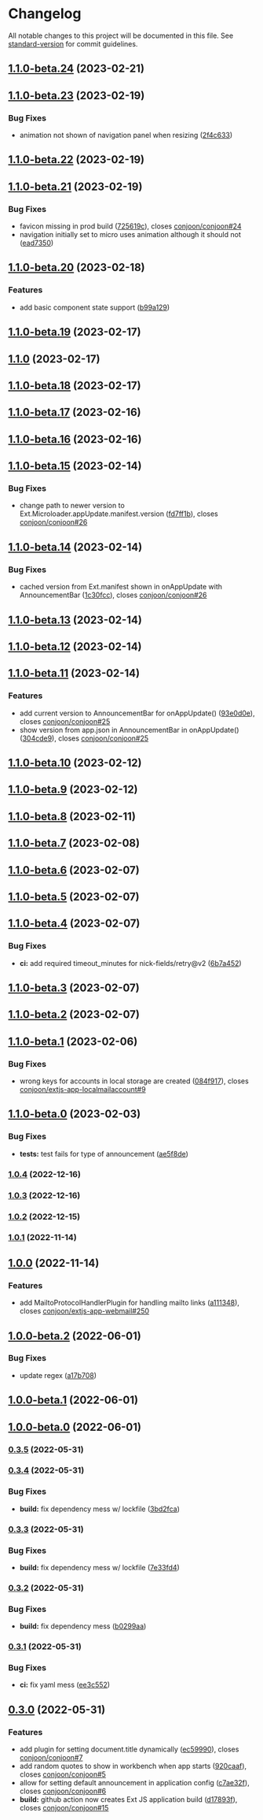 # Changelog

All notable changes to this project will be documented in this file. See [standard-version](https://github.com/conventional-changelog/standard-version) for commit guidelines.

## [1.1.0-beta.24](https://github.com/conjoon/conjoon/compare/v1.1.0-beta.23...v1.1.0-beta.24) (2023-02-21)

## [1.1.0-beta.23](https://github.com/conjoon/conjoon/compare/v1.1.0-beta.22...v1.1.0-beta.23) (2023-02-19)


### Bug Fixes

* animation not shown of navigation panel when resizing ([2f4c633](https://github.com/conjoon/conjoon/commit/2f4c633a2996816baf4299e48d37159ca574dc6c))

## [1.1.0-beta.22](https://github.com/conjoon/conjoon/compare/v1.1.0-beta.21...v1.1.0-beta.22) (2023-02-19)

## [1.1.0-beta.21](https://github.com/conjoon/conjoon/compare/v1.1.0-beta.20...v1.1.0-beta.21) (2023-02-19)


### Bug Fixes

* favicon missing in prod build ([725619c](https://github.com/conjoon/conjoon/commit/725619ce8ee49269fa2e2780489a6cb9df1d4830)), closes [conjoon/conjoon#24](https://github.com/conjoon/conjoon/issues/24)
* navigation initially set to micro uses animation although it should not ([ead7350](https://github.com/conjoon/conjoon/commit/ead7350f4a90e529efc3b67fc52bbbbd04b4a23b))

## [1.1.0-beta.20](https://github.com/conjoon/conjoon/compare/v1.1.0-beta.19...v1.1.0-beta.20) (2023-02-18)


### Features

* add basic component state support ([b99a129](https://github.com/conjoon/conjoon/commit/b99a1295d964ff53465a4c33c633533bf50daba5))

## [1.1.0-beta.19](https://github.com/conjoon/conjoon/compare/v1.1.0-beta.18...v1.1.0-beta.19) (2023-02-17)

## [1.1.0](https://github.com/conjoon/conjoon/compare/v1.1.0-beta.18...v1.1.0) (2023-02-17)

## [1.1.0-beta.18](https://github.com/conjoon/conjoon/compare/v1.1.0-beta.17...v1.1.0-beta.18) (2023-02-17)

## [1.1.0-beta.17](https://github.com/conjoon/conjoon/compare/v1.1.0-beta.16...v1.1.0-beta.17) (2023-02-16)

## [1.1.0-beta.16](https://github.com/conjoon/conjoon/compare/v1.1.0-beta.15...v1.1.0-beta.16) (2023-02-16)

## [1.1.0-beta.15](https://github.com/conjoon/conjoon/compare/v1.1.0-beta.14...v1.1.0-beta.15) (2023-02-14)


### Bug Fixes

* change path to newer version to Ext.Microloader.appUpdate.manifest.version ([fd7ff1b](https://github.com/conjoon/conjoon/commit/fd7ff1b9d61299535ff14f1b01307fd22c63d20e)), closes [conjoon/conjoon#26](https://github.com/conjoon/conjoon/issues/26)

## [1.1.0-beta.14](https://github.com/conjoon/conjoon/compare/v1.1.0-beta.13...v1.1.0-beta.14) (2023-02-14)


### Bug Fixes

* cached version from Ext.manifest shown in onAppUpdate with AnnouncementBar ([1c30fcc](https://github.com/conjoon/conjoon/commit/1c30fcc5437994648dd9ad95e5d80c078779bdcd)), closes [conjoon/conjoon#26](https://github.com/conjoon/conjoon/issues/26)

## [1.1.0-beta.13](https://github.com/conjoon/conjoon/compare/v1.1.0-beta.12...v1.1.0-beta.13) (2023-02-14)

## [1.1.0-beta.12](https://github.com/conjoon/conjoon/compare/v1.1.0-beta.11...v1.1.0-beta.12) (2023-02-14)

## [1.1.0-beta.11](https://github.com/conjoon/conjoon/compare/v1.1.0-beta.10...v1.1.0-beta.11) (2023-02-14)


### Features

* add current version to AnnouncementBar for onAppUpdate() ([93e0d0e](https://github.com/conjoon/conjoon/commit/93e0d0e31ae6a3d6d3d573e2e4cc56da538d0f9c)), closes [conjoon/conjoon#25](https://github.com/conjoon/conjoon/issues/25)
* show version from app.json in AnnouncementBar in onAppUpdate() ([304cde9](https://github.com/conjoon/conjoon/commit/304cde966f4fcb78ec84f14f0a85762b71722ac1)), closes [conjoon/conjoon#25](https://github.com/conjoon/conjoon/issues/25)

## [1.1.0-beta.10](https://github.com/conjoon/conjoon/compare/v1.1.0-beta.9...v1.1.0-beta.10) (2023-02-12)

## [1.1.0-beta.9](https://github.com/conjoon/conjoon/compare/v1.1.0-beta.8...v1.1.0-beta.9) (2023-02-12)

## [1.1.0-beta.8](https://github.com/conjoon/conjoon/compare/v1.1.0-beta.7...v1.1.0-beta.8) (2023-02-11)

## [1.1.0-beta.7](https://github.com/conjoon/conjoon/compare/v1.1.0-beta.6...v1.1.0-beta.7) (2023-02-08)

## [1.1.0-beta.6](https://github.com/conjoon/conjoon/compare/v1.1.0-beta.5...v1.1.0-beta.6) (2023-02-07)

## [1.1.0-beta.5](https://github.com/conjoon/conjoon/compare/v1.1.0-beta.4...v1.1.0-beta.5) (2023-02-07)

## [1.1.0-beta.4](https://github.com/conjoon/conjoon/compare/v1.1.0-beta.3...v1.1.0-beta.4) (2023-02-07)


### Bug Fixes

* **ci:** add required timeout_minutes for nick-fields/retry@v2 ([6b7a452](https://github.com/conjoon/conjoon/commit/6b7a4524553c3c3eeccd8314ffe107b24839867b))

## [1.1.0-beta.3](https://github.com/conjoon/conjoon/compare/v1.1.0-beta.2...v1.1.0-beta.3) (2023-02-07)

## [1.1.0-beta.2](https://github.com/conjoon/conjoon/compare/v1.1.0-beta.1...v1.1.0-beta.2) (2023-02-07)

## [1.1.0-beta.1](https://github.com/conjoon/conjoon/compare/v1.1.0-beta.0...v1.1.0-beta.1) (2023-02-06)


### Bug Fixes

* wrong keys for accounts in local storage are created ([084f917](https://github.com/conjoon/conjoon/commit/084f917827ca3ac73b8335fdc39f7e924dd07848)), closes [conjoon/extjs-app-localmailaccount#9](https://github.com/conjoon/extjs-app-localmailaccount/issues/9)

## [1.1.0-beta.0](https://github.com/conjoon/conjoon/compare/v1.0.4...v1.1.0-beta.0) (2023-02-03)


### Bug Fixes

* **tests:** test fails for type of announcement ([ae5f8de](https://github.com/conjoon/conjoon/commit/ae5f8dec6c48bb1eddc580dc3de22189fbbb12a5))

### [1.0.4](https://github.com/conjoon/conjoon/compare/v1.0.3...v1.0.4) (2022-12-16)

### [1.0.3](https://github.com/conjoon/conjoon/compare/v1.0.2...v1.0.3) (2022-12-16)

### [1.0.2](https://github.com/conjoon/conjoon/compare/v1.0.1...v1.0.2) (2022-12-15)

### [1.0.1](https://github.com/conjoon/conjoon/compare/v1.0.0...v1.0.1) (2022-11-14)

## [1.0.0](https://github.com/conjoon/conjoon/compare/v1.0.0-beta.2...v1.0.0) (2022-11-14)


### Features

* add MailtoProtocolHandlerPlugin for handling mailto links ([a111348](https://github.com/conjoon/conjoon/commit/a1113483bd7e880e3d81a95b8dfb95e3d20d6ed2)), closes [conjoon/extjs-app-webmail#250](https://github.com/conjoon/extjs-app-webmail/issues/250)

## [1.0.0-beta.2](https://github.com/conjoon/conjoon/compare/v1.0.0-beta.1...v1.0.0-beta.2) (2022-06-01)


### Bug Fixes

* update regex ([a17b708](https://github.com/conjoon/conjoon/commit/a17b708a039d62354681af14153bc39f3583d084))

## [1.0.0-beta.1](https://github.com/conjoon/conjoon/compare/v1.0.0-beta.0...v1.0.0-beta.1) (2022-06-01)

## [1.0.0-beta.0](https://github.com/conjoon/conjoon/compare/v1.0.0...v1.0.0-beta.0) (2022-06-01)

### [0.3.5](https://github.com/conjoon/conjoon/compare/v0.3.4...v0.3.5) (2022-05-31)

### [0.3.4](https://github.com/conjoon/conjoon/compare/v0.3.3...v0.3.4) (2022-05-31)


### Bug Fixes

* **build:** fix dependency mess w/ lockfile ([3bd2fca](https://github.com/conjoon/conjoon/commit/3bd2fca1029b17172f56e743b097262c8eaecb55))

### [0.3.3](https://github.com/conjoon/conjoon/compare/v0.3.2...v0.3.3) (2022-05-31)


### Bug Fixes

* **build:** fix dependency mess w/ lockfile ([7e33fd4](https://github.com/conjoon/conjoon/commit/7e33fd4fdea395c6cef90cf0099b87d82e268ae6))

### [0.3.2](https://github.com/conjoon/conjoon/compare/v0.3.1...v0.3.2) (2022-05-31)


### Bug Fixes

* **build:** fix dependency mess ([b0299aa](https://github.com/conjoon/conjoon/commit/b0299aaf705ff2c0795454f3ca605ed1626325b3))

### [0.3.1](https://github.com/conjoon/conjoon/compare/v0.3.0...v0.3.1) (2022-05-31)


### Bug Fixes

* **ci:** fix yaml mess ([ee3c552](https://github.com/conjoon/conjoon/commit/ee3c5525be0855ed6ea3b17116b7e8a0f921f095))

## [0.3.0](https://github.com/conjoon/conjoon/compare/v0.1.1...v0.3.0) (2022-05-31)


### Features

* add plugin for setting document.title dynamically ([ec59990](https://github.com/conjoon/conjoon/commit/ec59990496eee1268c89c86593d14978f641b1cb)), closes [conjoon/conjoon#7](https://github.com/conjoon/conjoon/issues/7)
* add random quotes to show in workbench when app starts ([920caaf](https://github.com/conjoon/conjoon/commit/920caaf0859e07d4cb3c777d7af5a92090c07b8a)), closes [conjoon/conjoon#5](https://github.com/conjoon/conjoon/issues/5)
* allow for setting default announcement in application config ([c7ae32f](https://github.com/conjoon/conjoon/commit/c7ae32f5a4904e75ea37f2f3bcbc59c4c9891ca0)), closes [conjoon/conjoon#6](https://github.com/conjoon/conjoon/issues/6)
* **build:** github action now creates Ext JS application build ([d17893f](https://github.com/conjoon/conjoon/commit/d17893fa1cd9f3b9cf7a510b40afde632e8507fd)), closes [conjoon/conjoon#15](https://github.com/conjoon/conjoon/issues/15)

